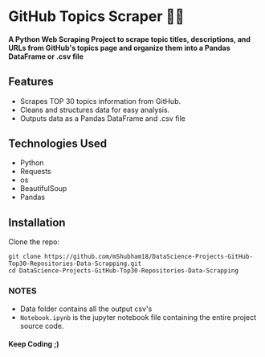 # GitHub Topics Scraper 🧑‍💻

#### A Python Web Scraping Project to scrape topic titles, descriptions, and URLs from GitHub's topics page and organize them into a Pandas DataFrame or .csv file

## Features
- Scrapes TOP 30 topics information from GitHub.
- Cleans and structures data for easy analysis.
- Outputs data as a Pandas DataFrame and .csv file

## Technologies Used
- Python
- Requests
- os
- BeautifulSoup
- Pandas

## Installation
Clone the repo:
```
git clone https://github.com/mShubham18/DataScience-Projects-GitHub-Top30-Repositories-Data-Scrapping.git
cd DataScience-Projects-GitHub-Top30-Repositories-Data-Scrapping
```
### NOTES
- Data folder contains all the output csv's
- ``Notebook.ipynb`` is the jupyter notebook file containing the entire project source code.

#### Keep Coding ;)